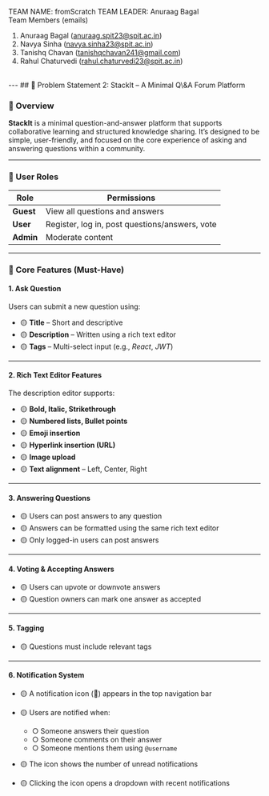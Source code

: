 TEAM NAME: fromScratch
TEAM LEADER: Anuraag Bagal
<br>
Team Members (emails)
<br>
1. Anuraag Bagal (anuraag.spit23@spit.ac.in)
2. Navya Sinha (navya.sinha23@spit.ac.in)
3. Tanishq Chavan (tanishqchavan241@gmail.com)
4. Rahul Chaturvedi (rahul.chaturvedi23@spit.ac.in)
<br>
---
## 🧠 Problem Statement 2: StackIt – A Minimal Q\&A Forum Platform

### 📝 Overview

**StackIt** is a minimal question-and-answer platform that supports collaborative learning and structured knowledge sharing. It’s designed to be simple, user-friendly, and focused on the core experience of asking and answering questions within a community.

---

### 👥 User Roles

| Role      | Permissions                                    |
| --------- | ---------------------------------------------- |
| **Guest** | View all questions and answers                 |
| **User**  | Register, log in, post questions/answers, vote |
| **Admin** | Moderate content                               |

---

### 🚀 Core Features (Must-Have)

#### 1. Ask Question

Users can submit a new question using:

* 🟡 **Title** – Short and descriptive
* 🟡 **Description** – Written using a rich text editor
* 🟡 **Tags** – Multi-select input (e.g., *React*, *JWT*)

---

#### 2. Rich Text Editor Features

The description editor supports:

* 🟡 **Bold, Italic, Strikethrough**
* 🟡 **Numbered lists, Bullet points**
* 🟡 **Emoji insertion**
* 🟡 **Hyperlink insertion (URL)**
* 🟡 **Image upload**
* 🟡 **Text alignment** – Left, Center, Right

---

#### 3. Answering Questions

* 🟡 Users can post answers to any question
* 🟡 Answers can be formatted using the same rich text editor
* 🟡 Only logged-in users can post answers

---

#### 4. Voting & Accepting Answers

* 🟡 Users can upvote or downvote answers
* 🟡 Question owners can mark one answer as accepted

---

#### 5. Tagging

* 🟡 Questions must include relevant tags

---

#### 6. Notification System

* 🟡 A notification icon (🔔) appears in the top navigation bar
* 🟡 Users are notified when:

  * ○ Someone answers their question
  * ○ Someone comments on their answer
  * ○ Someone mentions them using `@username`
* 🟡 The icon shows the number of unread notifications
* 🟡 Clicking the icon opens a dropdown with recent notifications



